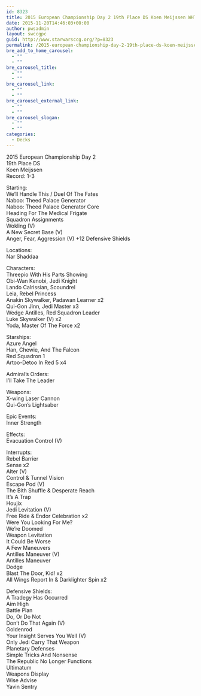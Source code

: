 ```yaml
---
id: 8323
title: 2015 European Championship Day 2 19th Place DS Koen Meijssen WHT Space
date: 2015-11-20T14:46:03+00:00
author: pwsadmin
layout: swccgpc
guid: http://www.starwarsccg.org/?p=8323
permalink: /2015-european-championship-day-2-19th-place-ds-koen-meijssen-wht-space/
bre_add_to_home_carousel:
  - ""
  - ""
bre_carousel_title:
  - ""
  - ""
bre_carousel_link:
  - ""
  - ""
bre_carousel_external_link:
  - ""
  - ""
bre_carousel_slogan:
  - ""
  - ""
categories:
  - Decks
---
```

2015 European Championship Day 2  
19th Place DS  
Koen Meijssen  
Record: 1-3

Starting:  
We&#8217;ll Handle This / Duel Of The Fates  
Naboo: Theed Palace Generator  
Naboo: Theed Palace Generator Core  
Heading For The Medical Frigate  
Squadron Assignments  
Wokling (V)  
A New Secret Base (V)  
Anger, Fear, Aggression (V) +12 Defensive Shields

Locations:  
Nar Shaddaa

Characters:  
Threepio With His Parts Showing  
Obi-Wan Kenobi, Jedi Knight  
Lando Calrissian, Scoundrel  
Leia, Rebel Princess  
Anakin Skywalker, Padawan Learner x2  
Qui-Gon Jinn, Jedi Master x3  
Wedge Antilles, Red Squadron Leader  
Luke Skywalker (V) x2  
Yoda, Master Of The Force x2

Starships:  
Azure Angel  
Han, Chewie, And The Falcon  
Red Squadron 1  
Artoo-Detoo In Red 5 x4

Admiral&#8217;s Orders:  
I&#8217;ll Take The Leader

Weapons:  
X-wing Laser Cannon  
Qui-Gon&#8217;s Lightsaber

Epic Events:  
Inner Strength

Effects:  
Evacuation Control (V)

Interrupts:  
Rebel Barrier  
Sense x2  
Alter (V)  
Control & Tunnel Vision  
Escape Pod (V)  
The Bith Shuffle & Desperate Reach  
It&#8217;s A Trap  
Houjix  
Jedi Levitation (V)  
Free Ride & Endor Celebration x2  
Were You Looking For Me?  
We&#8217;re Doomed  
Weapon Levitation  
It Could Be Worse  
A Few Maneuvers  
Antilles Maneuver (V)  
Antilles Maneuver  
Dodge  
Blast The Door, Kid! x2  
All Wings Report In & Darklighter Spin x2

Defensive Shields:  
A Tradegy Has Occurred  
Aim High  
Battle Plan  
Do, Or Do Not  
Don&#8217;t Do That Again (V)  
Goldenrod  
Your Insight Serves You Well (V)  
Only Jedi Carry That Weapon  
Planetary Defenses  
Simple Tricks And Nonsense  
The Republic No Longer Functions  
Ultimatum  
Weapons Display  
Wise Advise  
Yavin Sentry